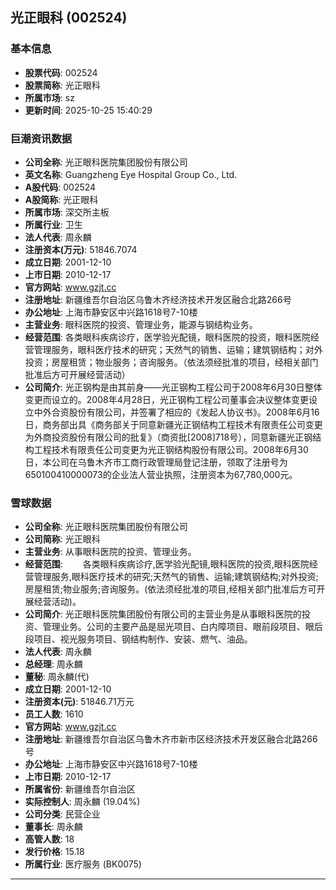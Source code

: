 ## 光正眼科 (002524)

### 基本信息

- **股票代码**: 002524
- **股票简称**: 光正眼科
- **所属市场**: sz
- **更新时间**: 2025-10-25 15:40:29

### 巨潮资讯数据

- **公司全称**: 光正眼科医院集团股份有限公司
- **英文名称**: Guangzheng Eye Hospital Group Co., Ltd.
- **A股代码**: 002524
- **A股简称**: 光正眼科
- **所属市场**: 深交所主板
- **所属行业**: 卫生
- **法人代表**: 周永麟
- **注册资本(万元)**: 51846.7074
- **成立日期**: 2001-12-10
- **上市日期**: 2010-12-17
- **官方网站**: www.gzjt.cc
- **注册地址**: 新疆维吾尔自治区乌鲁木齐经济技术开发区融合北路266号
- **办公地址**: 上海市静安区中兴路1618号7-10楼
- **主营业务**: 眼科医院的投资、管理业务，能源与钢结构业务。
- **经营范围**: 各类眼科疾病诊疗，医学验光配镜，眼科医院的投资，眼科医院经营管理服务，眼科医疗技术的研究；天然气的销售、运输；建筑钢结构；对外投资；房屋租赁；物业服务；咨询服务。（依法须经批准的项目，经相关部门批准后方可开展经营活动）
- **公司简介**: 光正钢构是由其前身——光正钢构工程公司于2008年6月30日整体变更而设立的。2008年4月28日，光正钢构工程公司董事会决议整体变更设立中外合资股份有限公司，并签署了相应的《发起人协议书》。2008年6月16日，商务部出具《商务部关于同意新疆光正钢结构工程技术有限责任公司变更为外商投资股份有限公司的批复》（商资批[2008]718号），同意新疆光正钢结构工程技术有限责任公司变更为光正钢结构股份有限公司。2008年6月30日，本公司在乌鲁木齐市工商行政管理局登记注册，领取了注册号为650100410000073的企业法人营业执照，注册资本为67,780,000元。

### 雪球数据

- **公司全称**: 光正眼科医院集团股份有限公司
- **公司简称**: 光正眼科
- **主营业务**: 从事眼科医院的投资、管理业务。
- **经营范围**: 　　各类眼科疾病诊疗,医学验光配镜,眼科医院的投资,眼科医院经营管理服务,眼科医疗技术的研究;天然气的销售、运输;建筑钢结构;对外投资;房屋租赁;物业服务;咨询服务。(依法须经批准的项目,经相关部门批准后方可开展经营活动)。
- **公司简介**: 光正眼科医院集团股份有限公司的主营业务是从事眼科医院的投资、管理业务。公司的主要产品是屈光项目、白内障项目、眼前段项目、眼后段项目、视光服务项目、钢结构制作、安装、燃气、油品。
- **法人代表**: 周永麟
- **总经理**: 周永麟
- **董秘**: 周永麟(代)
- **成立日期**: 2001-12-10
- **注册资本(元)**: 51846.71万元
- **员工人数**: 1610
- **官方网站**: www.gzjt.cc
- **注册地址**: 新疆维吾尔自治区乌鲁木齐市新市区经济技术开发区融合北路266号
- **办公地址**: 上海市静安区中兴路1618号7-10楼
- **上市日期**: 2010-12-17
- **所属省份**: 新疆维吾尔自治区
- **实际控制人**: 周永麟 (19.04%)
- **公司分类**: 民营企业
- **董事长**: 周永麟
- **高管人数**: 18
- **发行价格**: 15.18
- **所属行业**: 医疗服务 (BK0075)

---